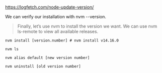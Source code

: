 https://logfetch.com/node-update-version/

We can verify our installation with nvm --version.

> Finally, let’s use nvm to install the version we want. We can use nvm ls-remote to view all available releases.

```
nvm install [version.number] # nvm install v14.16.0
```

```
nvm ls
```

```
nvm alias default [new version number]
```

```
nvm uninstall [old version number]
```
